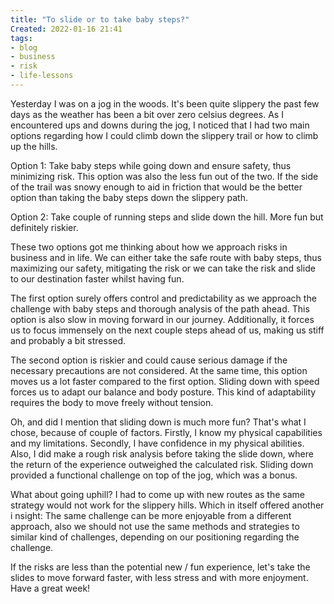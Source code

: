 ```yaml
---
title: "To slide or to take baby steps?" 
Created: 2022-01-16 21:41
tags:
- blog
- business
- risk
- life-lessons
---
```


Yesterday I was on a jog in the woods. It's been quite slippery the past few days as the weather has been a bit over zero celsius degrees. As I encountered ups and downs during the jog, I noticed that I had two main options regarding how I could climb down the slippery trail or how to climb up the hills.

Option 1:
Take baby steps while going down and ensure safety, thus minimizing risk. This option was also the less fun out of the two. If the side of the trail was snowy enough to aid in friction that would be the better option than taking the baby steps down the slippery path.

Option 2:
Take couple of running steps and slide down the hill. More fun but definitely riskier.

These two options got me thinking about how we approach risks in business and in life. We can either take the safe route with baby steps, thus maximizing our safety, mitigating the risk or we can take the risk and slide to our destination faster whilst having fun.

The first option surely offers control and predictability as we approach the challenge with baby steps and thorough analysis of the path ahead. This option is also slow in moving forward in our journey. Additionally, it forces us to focus immensely on the next couple steps ahead of us, making us stiff and probably a bit stressed.

The second option is riskier and could cause serious damage if the necessary precautions are not considered. At the same time, this option moves us a lot faster compared to the first option. Sliding down with speed forces us to adapt our balance and body posture. This kind of adaptability requires the body to move freely without tension.

Oh, and did I mention that sliding down is much more fun? That's what I chose, because of couple of factors. Firstly, I know my physical capabilities and my limitations. Secondly, I have confidence in my physical abilities. Also, I did make a rough risk analysis before taking the slide down, where the return of the experience outweighed the calculated risk. Sliding down provided a functional challenge on top of the jog, which was a bonus.

What about going uphill? I had to come up with new routes as the same strategy would not work for the slippery hills. Which in itself offered another i
nsight: The same challenge can be more enjoyable from a different approach, also we should not use the same methods and strategies to similar kind of challenges, depending on our positioning regarding the challenge.

If the risks are less than the potential new / fun experience, let's take the slides to move forward faster, with less stress and with more enjoyment. Have a great week!